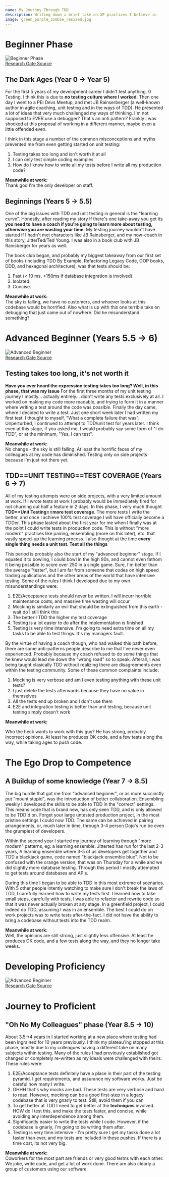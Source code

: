 ```yaml
---
name: My Journey Through TDD
description: Writing down a brief take on XP practices I believe in
image: green_purple_zombie_resized.jpg
---
```


# Beginner Phase

![Beginner Phase](/assets/images/dreyfus_novice.png)  
[Research Gate Source](https://www.researchgate.net/figure/Visual-representation-of-the-Dreyfus-Model_fig1_341868560)

## The Dark Ages (Year 0 -> Year 5)

For the first 5 years of my development career I didn't test anything. 0 Testing. I think this is due to **no testing culture where I worked**.
Then one day I went to a PEI Devs Meetup, and met JB Rainserberger (a well-known author in agile coaching, unit testing and in the ways of TDD).
He presented a lot of ideas that very much challenged my ways of thinking. I'm not supposed to EVER use a debugger? That's an anti pattern?
Frankly I was shocked at this proposal of working in a different manner, maybe even a little offended even.

I think in this stage a number of the common misconceptions and myths prevented me from even getting started on unit testing:
1. Testing takes too long and isn't worth it at all
2. I can only test simple coding examples
3. How do I know how to write all my tests before I write all my production code?
   
**Meanwhile at work:**  
Thank god I'm the only developer on staff.

## Beginnings (Years 5 -> 5.5)  

One of the big issues with TDD and unit testing in general is the "learning curve". Honestly, after reading my story if there's one take-away you
get its **you need to have a coach if you're going to learn more about testing, otherwise you are wasting your time**. My testing journey wouldn't 
have started if I hadn't met characters like JB Rainsberger, and my now-coach in this story, JitterTed/Ted Young. I was also in a book club
with JB Rainsberger for years as well.

The book club began, and probably my biggest takeaway from our first set of books (including TDD By Example, Refactoring Legacy Code, OOP books, DDD,
and hexagonal architecture), was that tests should be:

1. Fast (< 10 ms, <150ms if database integration is involved)  
2. Isolated
3. Concise.

**Meanwhile at work:**  
The sky is falling, we have no customers, and whoever looks at this codebase would be horrified. Also what is up with this one terrible take on debugging
that just came out of nowhere. Did he misunderstand something?

# Advanced Beginner (Years 5.5 -> 6)
![Advanced Beginner](/assets/images/dreyfus_advanced_beginner.png)  
[Research Gate Source](https://www.researchgate.net/figure/Visual-representation-of-the-Dreyfus-Model_fig1_341868560)
## Testing takes too long, it's not worth it

**Have you ever heard the expression testing takes too long? Well, in this phase, that was my issue** For the first three months of my unit 
testing journey I mostly... actually entirely... didn't write any tests exclusively at all. I worked on making my code more readable, and 
trying to form it in a manner where writing a test around the code was _possible_. Finally the day came,
where I decided to write a test. Just one short week later I had written my first test. I thought to myself, "What a complete failure that was".
Unperturbed, I continued to attempt to TDD/unit test for years later. I think even at this stage, if you asked me, I would probably say some
form of "I do TDD", or at the minimum, "Yes, I can test".

**Meanwhile at work:**  
No change - the sky is still falling. At least the horrific faces of my colleagues at my code has diminished. Testing only on side projects because
I'm just not there yet.

## TDD==UNIT TESTING==TEST COVERAGE (Years 6 -> 7)

All of my testing attempts were on side projects, with a very limited amount at work. If I wrote tests at work I probably would be immediately fired
for not churning out half a feature in 2 days. In this phase, I very much thought **TDD==Unit Testing==more test coverage**. The more tests I write 
the better, and once I achieve 100% test coverage I will have officially become a TDDer. This phase lasted about the first year for me when I finally 
was at the point I could write tests in production code. This is without "more modern" practices like pairing, ensembling (more on this later), etc. 
that vastly speed-up the learning process. I also thought at the time **every single thing needs a unit test. Test all the things**

This period is probably also the start of my "advanced beginner" stage. If I equated it to bowling, I could bowl in the high 90s, and cannot even
fathom it being possible to score over 250 in a single game. Sure, I'm better than the average "tester", but I am far from someone that codes
on high speed trading applications and the other areas of the world that have intensive testing. Some of the rules I think I developed due to
my own misunderstandings were:

1. E2E/Acceptance tests should never be written. I will incurr horrible maintenance costs, and massive time wasting will occur
2. Mocking is similarly an evil that should be extinguished from this earth - wait do I still think this
3. The better I TDD the higher my test coverage
4. Testing is a lot easier to do after the implementation is finished
5. Testing is very time intensive. I'm going to need extra time on all my tasks to be able to test things. It's my managers fault. 

By the virtue of having a coach though, who had walked this path before, there are some anti-patterns people describe to me that I've never
even experienced. Probably because my coach refused to do some things that he knew would lead me down the "wrong road" so to speak. Afterall,
I was being taught clasically TDD without realizing there are disagreements even within the testing community. Some of these common complaints
include:

1. Mocking is very verbose and am I even testing anything with these unit tests?
2. I just delete the tests afterwards because they have no value in themselves
3. All the tests end up broken and I don't use them
4. E2E and integration testing is better than unit testing, because unit testing simply doesn't work

**Meanwhile at work:**  

Who the heck wants to work with this guy? He has strong, probably incorrect opinions. At least he produces OK code, and 
a few tests along the way, while taking ages to push code.

# The Ego Drop to Competence

## A Buildup of some knowledge (Year 7 -> 8.5)

The big hurdle that got me from "advanced beginner", or as more succinctly put "mount stupid", was the introduction of better collaboration.
Ensembling weekly I developed the skills to be able to TDD in the "correct" settings. This means code that
is brand new, has only seen TDD, and is only allowed to be TDD'd on. Forget your large untested production project, in the most pristine settings
I could now TDD. The same can be achieved in pairing arrangements, or, much later in time, through 3-4 person Dojo's run be even the grumpiest of developers.

Within the second year I started my journey of learning through "more modern" patterns, eg: a learning ensemble. Jitterted has run for the
last 2-3 years, A learning ensemble where 3-5 of us developers get together and TDD a blackjack game, code named "blackjack ensemble blue". 
Not to be confused with the orange version, that was on Thursday for a while and we did slightly more database testing. Through this period 
I mostly attempted to get tests around databases and APIs.

During this time I began to be able to TDD in this most extreme of scenarios. With 5 other people intently watching to make sure I don't break
the laws of TDD, I carefully learned how to write my tests first. I learned how to take small steps, carefully with tests, I was able to
refactor and rewrite code so that it was never actually broken at any stage. In a greenfield project, I could indeed do TDD, assuming I was in
an ensemble. The best I could do on work projects was to write tests after-the-fact. I did not have the ability to bring a codebase without tests
into the TDD realm.

**Meanwhile at work:**  
Well, the opinions are still strong, just slightly less offensive. At least he produces OK code, and a few tests along the way, and they no 
longer take weeks.

# Developing Proficiency
![Advanced Beginner](/assets/images/dreyfus_proficient.png)  
[Research Gate Source](https://www.researchgate.net/figure/Visual-representation-of-the-Dreyfus-Model_fig1_341868560)  

# Journey to Proficient
## "Oh No My Colleagues" phase (Year 8.5 -> 10)

About 3.5->4 years in I started working at a new place where testing had been ingrained for 10 years previously. I think my plateau'ing stopped
at this phase, mostly due to my colleagues having a different take on many subjects within testing. Many of the rules I had previously established
got changed or completely re-written as my ideals were challenged with theirs. These rules were:

1. E2E/Acceptance tests definitely have a place in their part of the testing pyramid. I get requirements, and assurance my software works. Just be careful how many I write.
2. OHHH that's why mocks are bad. These tests are very verbose and hard to read. However, mocking can be a good first-step in a legacy codebase
   that is very gnarly to test. Still, avoid them if you can
4. To get better at TDD I need to get better at the **techniques** involved. HOW do I test this, and make the tests faster, and concise, while avoiding any interdependence among them.
5. Significantly easier to write the tests while I code. However, if the codebase is gnarly, I'm going to be writing them after.
6. Testing is very time intensive - I'm pretty sure I get my tasks done a lot faster than ever, and my tests are included in these pushes.
   If there is a time cost, its not very big.

**Meanwhile at work:**  
Coworkers for the most part are friends or very good terms with each other. We joke, write code, and get a lot of work done. There are also 
clearly a group of customers using our software.

